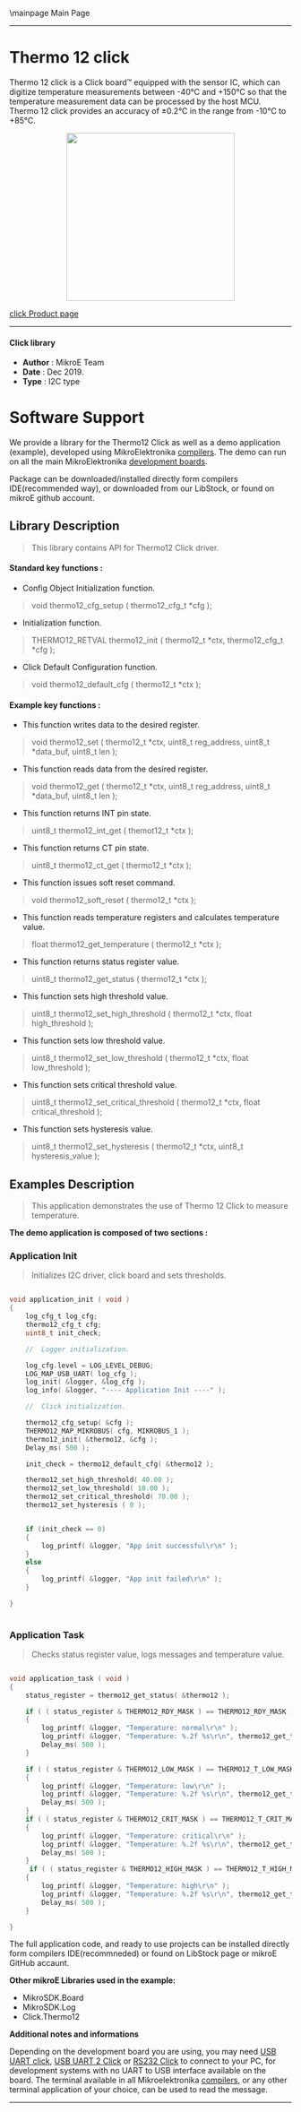 \mainpage Main Page
 
---
# Thermo 12 click

Thermo 12 click is a Click board™ equipped with the sensor IC, which can digitize temperature measurements between -40°C and +150°C so that the temperature measurement data can be processed by the host MCU. Thermo 12 click provides an accuracy of ±0.2°C in the range from -10°C to +85°C.

<p align="center">
  <img src="https://download.mikroe.com/images/click_for_ide/thermo12_click.png" height=300px>
</p>

[click Product page](https://www.mikroe.com/thermo-12-click)

---


#### Click library 

- **Author**        : MikroE Team
- **Date**          : Dec 2019.
- **Type**          : I2C type


# Software Support

We provide a library for the Thermo12 Click 
as well as a demo application (example), developed using MikroElektronika 
[compilers](https://shop.mikroe.com/compilers). 
The demo can run on all the main MikroElektronika [development boards](https://shop.mikroe.com/development-boards).

Package can be downloaded/installed directly form compilers IDE(recommended way), or downloaded from our LibStock, or found on mikroE github account. 

## Library Description

> This library contains API for Thermo12 Click driver.

#### Standard key functions :

- Config Object Initialization function.
> void thermo12_cfg_setup ( thermo12_cfg_t *cfg ); 
 
- Initialization function.
> THERMO12_RETVAL thermo12_init ( thermo12_t *ctx, thermo12_cfg_t *cfg );

- Click Default Configuration function.
> void thermo12_default_cfg ( thermo12_t *ctx );


#### Example key functions :

- This function writes data to the desired register.
> void thermo12_set ( thermo12_t *ctx, uint8_t reg_address, uint8_t *data_buf, uint8_t len );
 
- This function reads data from the desired register.
> void thermo12_get ( thermo12_t *ctx, uint8_t reg_address, uint8_t *data_buf, uint8_t len );

- This function returns INT pin state.
> uint8_t thermo12_int_get ( themot12_t *ctx );

- This function returns CT pin state.
> uint8_t thermo12_ct_get ( thermo12_t *ctx );

- This function issues soft reset command.
> void thermo12_soft_reset ( thermo12_t *ctx );

- This function reads temperature registers and calculates temperature value.
> float thermo12_get_temperature ( thermo12_t *ctx );

- This function returns status register value.
> uint8_t thermo12_get_status ( thermo12_t *ctx );

- This function sets high threshold value.
> uint8_t thermo12_set_high_threshold ( thermo12_t *ctx, float high_threshold );

- This function sets low threshold value.
> uint8_t thermo12_set_low_threshold ( thermo12_t *ctx, float low_threshold );

- This function sets critical threshold value.
> uint8_t thermo12_set_critical_threshold ( thermo12_t *ctx, float critical_threshold );

- This function sets hysteresis value.
> uint8_t thermo12_set_hysteresis ( thermo12_t *ctx, uint8_t hysteresis_value );


## Examples Description

> This application demonstrates the use of Thermo 12 Click to measure temperature.

**The demo application is composed of two sections :**

### Application Init 

> Initializes I2C driver, click board and sets thresholds.

```c

void application_init ( void )
{
    log_cfg_t log_cfg;
    thermo12_cfg_t cfg;
    uint8_t init_check;

    //  Logger initialization.

    log_cfg.level = LOG_LEVEL_DEBUG;
    LOG_MAP_USB_UART( log_cfg );
    log_init( &logger, &log_cfg );
    log_info( &logger, "---- Application Init ----" );

    //  Click initialization.

    thermo12_cfg_setup( &cfg );
    THERMO12_MAP_MIKROBUS( cfg, MIKROBUS_1 );
    thermo12_init( &thermo12, &cfg );
    Delay_ms( 500 );

    init_check = thermo12_default_cfg( &thermo12 );

    thermo12_set_high_threshold( 40.00 );
    thermo12_set_low_threshold( 10.00 );
    thermo12_set_critical_threshold( 70.00 );
    thermo12_set_hysteresis ( 0 );


    if (init_check == 0)
    {
        log_printf( &logger, "App init successful\r\n" );
    }
    else 
    {
        log_printf( &logger, "App init failed\r\n" );
    }

}
  
```

### Application Task

> Checks status register value, logs messages and temperature value.

```c

void application_task ( void )
{
    status_register = thermo12_get_status( &thermo12 );

    if ( ( status_register & THERMO12_RDY_MASK ) == THERMO12_RDY_MASK )
    {
        log_printf( &logger, "Temperature: normal\r\n" );
        log_printf( &logger, "Temperature: %.2f %s\r\n", thermo12_get_temperature( &thermo12 ), celsius );
        Delay_ms( 500 );
    }

    if ( ( status_register & THERMO12_LOW_MASK ) == THERMO12_T_LOW_MASK )
    {
        log_printf( &logger, "Temperature: low\r\n" );
        log_printf( &logger, "Temperature: %.2f %s\r\n", thermo12_get_temperature( &thermo12 ), celsius );
        Delay_ms( 500 );
    }
    if ( ( status_register & THERMO12_CRIT_MASK ) == THERMO12_T_CRIT_MASK )
    {
        log_printf( &logger, "Temperature: critical\r\n" );
        log_printf( &logger, "Temperature: %.2f %s\r\n", thermo12_get_temperature( &thermo12 ), celsius );
        Delay_ms( 500 );
    }
     if ( ( status_register & THERMO12_HIGH_MASK ) == THERMO12_T_HIGH_MASK )
    {
        log_printf( &logger, "Temperature: high\r\n" );
        log_printf( &logger, "Temperature: %.2f %s\r\n", thermo12_get_temperature( &thermo12 ), celsius );
        Delay_ms( 500 );
    }

}  

```

The full application code, and ready to use projects can be  installed directly form compilers IDE(recommneded) or found on LibStock page or mikroE GitHub accaunt.

**Other mikroE Libraries used in the example:** 

- MikroSDK.Board
- MikroSDK.Log
- Click.Thermo12

**Additional notes and informations**

Depending on the development board you are using, you may need 
[USB UART click](https://shop.mikroe.com/usb-uart-click), 
[USB UART 2 Click](https://shop.mikroe.com/usb-uart-2-click) or 
[RS232 Click](https://shop.mikroe.com/rs232-click) to connect to your PC, for 
development systems with no UART to USB interface available on the board. The 
terminal available in all Mikroelektronika 
[compilers](https://shop.mikroe.com/compilers), or any other terminal application 
of your choice, can be used to read the message.



---
